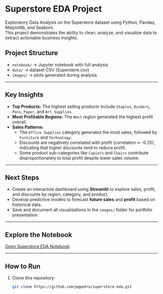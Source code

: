 # Superstore EDA Project

Exploratory Data Analysis on the Superstore dataset using Python, Pandas, Matplotlib, and Seaborn.  
This project demonstrates the ability to clean, analyze, and visualize data to extract actionable business insights.

## Project Structure
- `notebook/` → Jupyter notebook with full analysis
- `data/` → dataset CSV (Superstore.csv)
- `images/` → plots generated during analysis

---

## Key Insights

- **Top Products:** The highest selling products include `Staples`, `Binders`, `Pens`, `Paper`, and `Art Supplies`.  
- **Most Profitable Regions:** The `West` region generated the highest profit overall.  
- **Sales Patterns:** 
  - The `Office Supplies` category generates the most sales, followed by `Furniture` and `Technology`.  
  - Discounts are negatively correlated with profit (correlation ≈ -0.25), indicating that higher discounts tend to reduce profit.  
  - Some product sub-categories like `Copiers` and `Chairs` contribute disproportionately to total profit despite lower sales volume.

---

## Next Steps

- Create an interactive dashboard using **Streamlit** to explore sales, profit, and discounts by region, category, and product.  
- Develop predictive models to forecast **future sales** and **profit** based on historical data.  
- Save and document all visualizations in the `images/` folder for portfolio presentation.

---

## Explore the Notebook

[Open Superstore EDA Notebook](notebook/EDA_superstore.ipynb)

---

## How to Run

1. Clone this repository:
   ```bash
   git clone https://github.com/pqpedra/superstore-eda.git